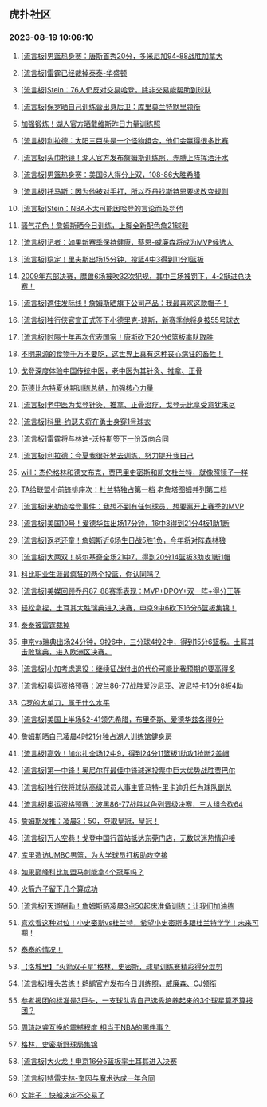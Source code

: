 ## 虎扑社区 
### 2023-08-19 10:08:10

1. [[流言板]男篮热身赛：唐斯首秀20分，多米尼加94-88战胜加拿大](https://bbs.hupu.com/61732476.html)

2. [[流言板]雷霆已经裁掉泰泰-华盛顿](https://bbs.hupu.com/61732953.html)

3. [[流言板]Stein：76人仍反对交易哈登，除非交易能帮助到球队](https://bbs.hupu.com/61732797.html)

4. [[流言板]保罗晒自己训练营出身后卫：库里莫兰特默里领衔](https://bbs.hupu.com/61732546.html)

5. [加强锻炼！湖人官方晒戴维斯昨日力量训练照](https://bbs.hupu.com/61732340.html)

6. [[流言板]利拉德：太阳三巨头是一个怪物组合，他们会赢得很多比赛](https://bbs.hupu.com/61732494.html)

7. [[流言板]头巾抢镜！湖人官方发布詹姆斯训练照，赤膊上阵挥洒汗水](https://bbs.hupu.com/61732029.html)

8. [[流言板]男篮热身赛：美国6人得分上双，108-86大胜希腊](https://bbs.hupu.com/61731374.html)

9. [[流言板]托马斯：因为他被对手打，所以乔丹找斯特恩要求改变规则](https://bbs.hupu.com/61733086.html)

10. [[流言板]Stein：NBA不太可能因哈登的言论而处罚他](https://bbs.hupu.com/61732863.html)

11. [骚气花色！詹姆斯晒今日训练，上脚全新配色詹21球鞋](https://bbs.hupu.com/61732424.html)

12. [[流言板]记者：如果新赛季保持健康，蔡恩-威廉森将成为MVP候选人](https://bbs.hupu.com/61732741.html)

13. [[流言板]稳定！里夫斯出场15分钟，投篮4中3得到11分1篮板](https://bbs.hupu.com/61731502.html)

14. [2009年东部决赛，魔兽6场被吹32次犯规，其中三场被罚下，4-2挺进总决赛！](https://bbs.hupu.com/61732798.html)

15. [[流言板]遮住发际线！詹姆斯晒旗下公司产品：我最喜欢这款帽子！](https://bbs.hupu.com/61733237.html)

16. [[流言板]独行侠官宣正式签下小德里克-琼斯，新赛季他将身披55号球衣](https://bbs.hupu.com/61732429.html)

17. [[流言板]时隔十年再次代表国家！唐斯砍下20分6篮板率队取胜](https://bbs.hupu.com/61732519.html)

18. [不明来源的食物千万不要吃，这世界上真有这种丧心病狂的畜牲！](https://bbs.hupu.com/61728789.html)

19. [戈登深度体验中国传统中医，老中医为其针灸、推拿、正骨](https://bbs.hupu.com/61728703.html)

20. [范德比尔特夏休期训练总结，加强核心力量](https://bbs.hupu.com/61732383.html)

21. [[流言板]老中医为戈登针灸、推拿、正骨治疗，戈登无比享受意犹未尽](https://bbs.hupu.com/61731548.html)

22. [[流言板]科里-约瑟夫将在勇士身穿1号球衣](https://bbs.hupu.com/61732376.html)

23. [[流言板]雷霆将与林迪-沃特斯签下一份双向合同](https://bbs.hupu.com/61732859.html)

24. [[流言板]利拉德：今夏我很好地去训练，努力提升我自己](https://bbs.hupu.com/61733127.html)

25. [will：杰伦格林和德文布克，贾巴里史密斯和凯文杜兰特，就像照镜子一样](https://bbs.hupu.com/61732786.html)

26. [TA给联盟小前锋排座次：杜兰特独占第一档 老詹塔图姆并列第二档](https://bbs.hupu.com/61733274.html)

27. [[流言板]米勒谈哈登事件：我想不到有任何球员，想要离开上赛季的MVP](https://bbs.hupu.com/61729149.html)

28. [[流言板]美国10号！爱德华兹出场17分钟，16中8得到21分4板1助1断](https://bbs.hupu.com/61731407.html)

29. [[流言板]返老还童！詹姆斯近6场生日战5胜1负，今年将对阵森林狼](https://bbs.hupu.com/61733784.html)

30. [[流言板]大两双！努尔基奇全场21中7，得到20分14篮板3助攻1断1帽](https://bbs.hupu.com/61733576.html)

31. [科比职业生涯最疯狂的两个投篮，你认同吗？](https://bbs.hupu.com/61732575.html)

32. [[流言板]美媒回顾乔丹87-88赛季表现：MVP+DPOY+双一阵+得分王等](https://bbs.hupu.com/61729142.html)

33. [轻松拿捏，土耳其大胜瑞典进入决赛，申京9中6砍下16分6篮板集锦！](https://bbs.hupu.com/61732185.html)

34. [泰泰被雷霆裁掉](https://bbs.hupu.com/61731880.html)

35. [申京vs瑞典出场24分钟，9投6中，三分球4投2中，得到15分6篮板。土耳其击败瑞典，进入欧洲区决赛。](https://bbs.hupu.com/61732481.html)

36. [[流言板]小加考虑退役：继续征战付出的代价可能比我预期的要高得多](https://bbs.hupu.com/61732843.html)

37. [[流言板]奥运资格预赛：波兰86-77战胜爱沙尼亚、波尼特卡10分8板4助](https://bbs.hupu.com/61733657.html)

38. [C罗的大单刀，属于什么水平](https://bbs.hupu.com/61732981.html)

39. [[流言板]美国上半场52-41领先希腊，布里奇斯、爱德华兹各得9分](https://bbs.hupu.com/61730690.html)

40. [詹姆斯晒自己凌晨4时21分独占湖人训练馆健身房](https://bbs.hupu.com/61725597.html)

41. [[流言板]高效！加尔扎全场12中9，得到24分11篮板1助攻1抢断2盖帽](https://bbs.hupu.com/61733538.html)

42. [[流言板]第一中锋！奥尼尔在最佳中锋球迷投票中巨大优势战胜贾巴尔](https://bbs.hupu.com/61726692.html)

43. [[流言板]独行侠将球队高级球员人事主管马特-里卡迪升任为球队副总](https://bbs.hupu.com/61732894.html)

44. [[流言板]奥运资格预赛：波黑86-77战胜以色列晋级决赛，三人组合砍64](https://bbs.hupu.com/61733347.html)

45. [詹姆斯发推：凌晨3：50，夺取皇冠，皇冠！](https://bbs.hupu.com/61732603.html)

46. [[流言板]万人空巷！戈登中国行首站抵达东莞门店，无数球迷热情迎接](https://bbs.hupu.com/61726736.html)

47. [库里造访UMBC男篮，为大学球员打板助攻空接](https://bbs.hupu.com/61733138.html)

48. [如果巅峰科比加盟马刺能拿4个冠军吗？](https://bbs.hupu.com/61733384.html)

49. [火箭六子留下几个算成功](https://bbs.hupu.com/61732922.html)

50. [[流言板]天道酬勤！詹姆斯晒凌晨3点50起床准备训练：让我们加油练](https://bbs.hupu.com/61725262.html)

51. [喜欢看这种对位！小史密斯vs杜兰特，希望小史密斯多跟杜兰特学学！未来可期！](https://bbs.hupu.com/61732684.html)

52. [泰泰的情况！](https://bbs.hupu.com/61732712.html)

53. [【洛城里】“火箭双子星”格林、史密斯，球星训练赛精彩得分混剪](https://bbs.hupu.com/61732113.html)

54. [[流言板]埋头苦练！鹈鹕官方发布今日训练照，威廉森、CJ领衔](https://bbs.hupu.com/61732316.html)

55. [参考报团的标准是3巨头，一支球队靠自己选秀培养起来的3个球星算不算报团？](https://bbs.hupu.com/61733294.html)

56. [周琦赵睿互换的震撼程度 相当于NBA的哪件事？](https://bbs.hupu.com/61733295.html)

57. [格林，史密斯野球局集锦](https://bbs.hupu.com/61732811.html)

58. [[流言板]大火龙！申京16分5篮板率土耳其进入决赛](https://bbs.hupu.com/61732074.html)

59. [[流言板]特雷夫林-奎因与魔术达成一年合同](https://bbs.hupu.com/61732801.html)

60. [文胖子：快船决定不交易了](https://bbs.hupu.com/61732283.html)

